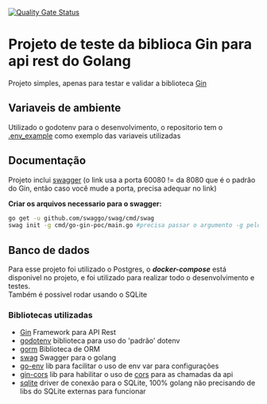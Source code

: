 [![Quality Gate Status](https://sonarcloud.io/api/project_badges/measure?project=brunoshiroma_go-gin-poc&metric=alert_status)](https://sonarcloud.io/summary/new_code?id=brunoshiroma_go-gin-poc)
# Projeto de teste da biblioca Gin para api rest do Golang
Projeto simples, apenas para testar e validar a biblioteca [Gin](https://github.com/gin-gonic/gin)

## Variaveis de ambiente
Utilizado o godotenv para o desenvolvimento, o repositorio tem o [.env_example](.env_example) como exemplo das variaveis utilizadas

## Documentação
Projeto inclui [swagger](http://localhost:60080/swagger/index.html) (o link usa a porta 60080 != da 8080 que é o padrão do Gin, então caso você mude a porta, precisa adequar no link)    

**Criar os arquivos necessario para o swagger:**
```bash
go get -u github.com/swaggo/swag/cmd/swag
swag init -g cmd/go-gin-poc/main.go #precisa passar o argumento -g pelo arquivo main.go não estar no diretorio raiz
```
## Banco de dados
Para esse projeto foi utilizado o Postgres, o ***docker-compose*** está disponivel no projeto, e foi utilizado para realizar todo o desenvolvimento e testes.    
Também é possivel rodar usando o SQLite    

### Bibliotecas utilizadas
 * [Gin](https://github.com/gin-gonic/gin) Framework para API Rest
 * [godotenv](github.com/joho/godotenv) biblioteca para uso do 'padrão' dotenv
 * [gorm](https://gorm.io/index.html) Biblioteca de ORM
 * [swag](https://github.com/swaggo/gin-swagger) Swagger para o golang
 * [go-env](https://github.com/Netflix/go-env) lib para facilitar o uso de env var para configurações
 * [gin-cors](https://github.com/gin-contrib/cors) lib para habilitar o uso de [cors](https://developer.mozilla.org/pt-BR/docs/Web/HTTP/CORS) para as chamadas da api
 * [sqlite](https://github.com/glebarez/sqlite) driver de conexão para o SQLite, 100% golang não precisando de libs do SQLite externas para funcionar